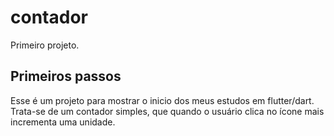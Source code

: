 # contador

Primeiro projeto.

## Primeiros passos

Esse é um projeto para mostrar o inicio dos meus estudos em flutter/dart. Trata-se de um contador simples, que quando o usuário clica no ícone mais incrementa uma unidade.


